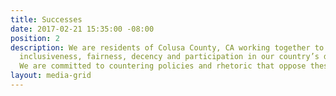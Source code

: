 ```yaml
---
title: Successes
date: 2017-02-21 15:35:00 -08:00
position: 2
description: We are residents of Colusa County, CA working together to advocate for
  inclusiveness, fairness, decency and participation in our country’s democratic processes.
  We are committed to countering policies and rhetoric that oppose these values.
layout: media-grid
---
```


